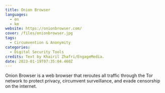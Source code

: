 ```yaml
---
title: Onion Browser
languages: 
  - en
  - km
website: https://onionbrowser.com/
cover: /files/onionbrowser.jpg
tags:
  - Circumvention & Anonymity
categories:
  - Digital Security Tools
credits: Text by Khairil Zhafri/EngageMedia.
date: 2023-01-19T07:35:04.460Z
---
```

Onion Browser is a web browser that reroutes all traffic through the Tor network to protect privacy, circumvent surveillance, and evade censorship on the internet.